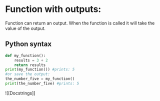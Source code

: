 # Function with outputs:
Function can return an output. When the function is called it will take the value of the output.
## Python syntax
``` python
def my_function():
	results = 3 + 2
	return results
print(my_function()) #prints: 5
#or save the output:
the_number_five = my_function()
print(the_number_five) #prints: 5
```
![[Docstrings]]

